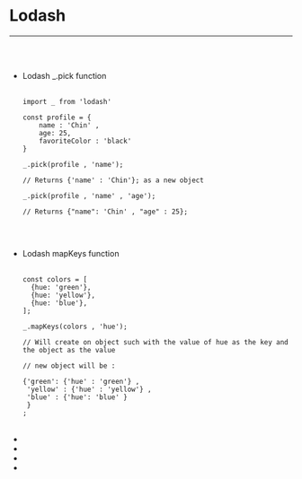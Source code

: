 <link href='style.css' rel='stylesheet'/>

<h1> Lodash </h1>

<hr>

<br/>
<br/>

<ul>

<li>Lodash <k>_.pick</k> function  </li>

<br/>

```
import _ from 'lodash'

const profile = {
    name : 'Chin' ,
    age: 25,
    favoriteColor : 'black'
}

_.pick(profile , 'name');

// Returns {'name' : 'Chin'}; as a new object

_.pick(profile , 'name' , 'age');

// Returns {"name": 'Chin' , "age" : 25};



```

<br/>
<li><k>Lodash mapKeys function </k>  </li>

<br/>

```
const colors = [
  {hue: 'green'},
  {hue: 'yellow'},
  {hue: 'blue'},
];

_.mapKeys(colors , 'hue');

// Will create on object such with the value of hue as the key and the object as the value

// new object will be :

{'green': {'hue' : 'green'} ,
 'yellow' : {'hue' : 'yellow'} ,
 'blue' : {'hue': 'blue' }
 }
;

```

<br/>
<li> </li>

<li> </li>

<li> </li>

<li> </li>

</ul>

